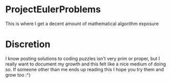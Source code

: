 # ProjectEulerProblems
This is where I get a decent amount of mathematical algorithm exposure

# Discretion
I know posting solutions to coding puzzles isn't very prim or proper, but I really want to document my growth and this felt like a nice medium of doing so. If someone other than me ends up reading this I hope you try them and grow too :^)
